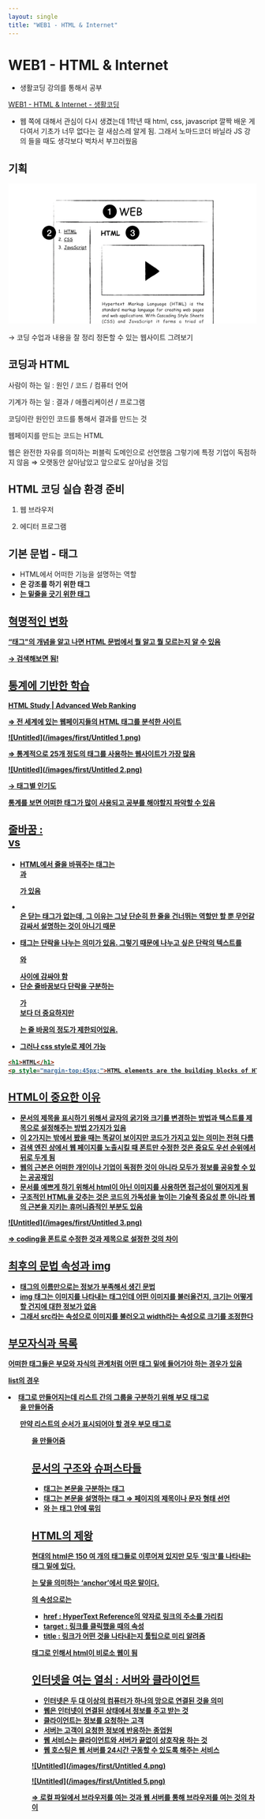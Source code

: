 ```yaml
---
layout: single
title: "WEB1 - HTML & Internet"
---
```

# WEB1 - HTML & Internet

- 생활코딩 강의를 통해서 공부

[WEB1 - HTML & Internet - 생활코딩](https://opentutorials.org/course/3084)

- 웹 쪽에 대해서 관심이 다시 생겼는데 1학년 때 html, css, javascript 깔짝 배운 게 다여서 기초가 너무 없다는 걸 새삼스레 알게 됨. 그래서 노마드코더 바닐라 JS 강의 들을 때도 생각보다 벅차서 부끄러웠음

## 기획

![Untitled](/images/first/Untitled.png)

→ 코딩 수업과 내용을 잘 정리 정돈할 수 있는 웹사이트 그려보기

## 코딩과 HTML

사람이 하는 일 : 원인 /  코드 / 컴퓨터 언어

기계가 하는 일 : 결과 / 애플리케이션  / 프로그램

코딩이란 원인인 코드를 통해서 결과를 만드는 것

웹페이지를 만드는 코드는 HTML

웹은 완전한 자유를 의미하는 퍼블릭 도메인으로 선언했음 그렇기에 특정 기업이 독점하지 않음 ⇒ 오랫동안 살아남았고 앞으로도 살아남을 것임

## HTML 코딩 실습 환경 준비

1) 웹 브라우저

2) 에디터 프로그램

## 기본 문법 - 태그

- HTML에서 어떠한 기능을 설명하는 역할
- <strong>은 강조를 하기 위한 태그
- <u>는 밑줄을 긋기 위한 태그

## 혁명적인 변화

“태그"의 개념을 알고 나면 HTML 문법에서 뭘 알고 뭘 모르는지 알 수 있음

→ 검색해보면 됨!

## 통계에 기반한 학습

[HTML Study | Advanced Web Ranking](https://www.advancedwebranking.com/seo/html-study/)

⇒ 전 세계에 있는 웹페이지들의 HTML 태그를 분석한 사이트

![Untitled](/images/first/Untitled 1.png)

⇒ 통계적으로 25개 정도의 태그를 사용하는 웹사이트가 가장 많음

![Untitled](/images/first/Untitled 2.png)

→ 태그별 인기도

통계를 보면 어떠한 태그가 많이 사용되고 공부를 해야할지 파악할 수 있음

## 줄바꿈 : <br> vs <p>

- HTML에서 줄을 바꿔주는 태그는 <br>과 <p>가 있음
- <br>은 닫는 태그가 없는데, 그 이유는 그냥 단순히 한 줄을 건너뛰는 역할만 할 뿐 무언갈 감싸서 설명하는 것이 아니기 때문
- <p> 태그는 단락을 나누는 의미가 있음. 그렇기 때문에 나누고 싶은 단락의 텍스트를 <p>와 </p> 사이에 감싸야 함
- 단순 줄바꿈보다 단락을 구분하는 <p>가 <br>보다 더 중요하지만 <p>는 줄 바꿈의 정도가 제한되어있음.
- 그러나 css style로 제어 가능

```html
<h1>HTML</h1>
<p style="margin-top:45px;">HTML elements are the building blocks of HTML pages.</p>
```

## HTML이 중요한 이유

- 문서의 제목을 표시하기 위해서 글자의 굵기와 크기를 변경하는 방법과 텍스트를 제목으로 설정해주는 방법 2가지가 있음
- 이 2가지는 밖에서 봤을 때는 똑같이 보이지만 코드가 가지고 있는 의미는 전혀 다름
- 검색 엔진 상에서 웹 페이지를 노출시킬 때 폰트만 수정한 것은 중요도 우선 순위에서 뒤로 두게 됨
- 웹의 근본은 어떠한 개인이나 기업이 독점한 것이 아니라 모두가 정보를 공유할 수 있는 공공재임
- 문서를 예쁘게 하기 위해서 html이 아닌 이미지를 사용하면 접근성이 떨어지게 됨
- **구조적인 HTML을 갖추는 것은 코드의 가독성을 높이는 기술적 중요성 뿐 아니라 웹의 근본을 지키는 휴머니즘적인 부분도 있음**

![Untitled](/images/first/Untitled 3.png)

⇒ coding을 폰트로 수정한 것과 제목으로 설정한 것의 차이

## 최후의 문법 속성과 img

- 태그의 이름만으로는 정보가 부족해서 생긴 문법
- img 태그는 이미지를 나타내는 태그인데 어떤 이미지를 불러올건지, 크기는 어떻게 할 건지에 대한 정보가 없음
- 그래서 src라는 속성으로 이미지를 불러오고 width라는 속성으로 크기를 조정한다

## 부모자식과 목록

어떠한 태그들은 부모와 자식의 관계처럼 어떤 태그 밑에 들어가야 하는 경우가 있음

list의 경우 <li>태그로 만들어지는데 리스트 간의 그룹을 구분하기 위해 부모 태그로 <ul>을 만들어줌

만약 리스트의 순서가 표시되어야 할 경우 부모 태그로 <ol>을 만들어줌

## 문서의 구조와 슈퍼스타들

- <body> 태그는 본문을 구분하는 태그
- <head> 태그는 본문을 설명하는 태그 ⇒ 페이지의 제목이나 문자 형태 선언
- <body>와 <head>는 <html> 태그 안에 묶임

## HTML의 제왕

현대의 html은 150 여 개의 태그들로 이루어져 있지만 모두 ‘링크'를 나타내는 <a> 태그 밑에 있다.

<a>는 닻을 의미하는 ‘anchor’에서 따온 말이다.

<a>의 속성으로는

- href : HyperText Reference의 약자로 링크의 주소를 가리킴
- target : 링크를 클릭했을 때의 속성
- title : 링크가 어떤 것을 나타내는지 툴팁으로 미리 알려줌

**<a> 태그로 인해서 html이 비로소 웹이 됨**

## 인터넷을 여는 열쇠 : 서버와 클라이언트

- 인터넷은 두 대 이상의 컴퓨터가 하나의 망으로 연결된 것을 의미
- 웹은 인터넷이 연결된 상태에서 정보를 주고 받는 것
- 클라이언트는 정보를 요청하는 고객
- 서버는 고객이 요청한 정보에 반응하는 종업원
- 웹 서비스는 클라이언트와 서버가 끝없이 상호작용 하는 것
- 웹 호스팅은 웹 서버를 24시간 구동할 수 있도록 해주는 서비스

![Untitled](/images/first/Untitled 4.png)

![Untitled](/images/first/Untitled 5.png)

⇒ 로컬 파일에서 브라우저를 여는 것과 웹 서버를 통해 브라우저를 여는 것의 차이
